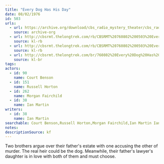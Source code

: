 ```yaml
---
title: "Every Dog Has His Day"
date: 08/02/1976
id: 503
urls: 
  - url: https://archive.org/download/cbs_radio_mystery_theater/cbs_radio_mystery_theater-0501-0550.zip/cbs_radio_mystery_theater-0501-0550%2Fcbsrmt_0503_every_dog_has_his_day.mp3
    source: archive-org
  - url: http://cbsrmt.thelongtrek.com/rb/CBSRMT%20760802%200503%20Every%20Dog%20Has%20His%20Day_wuwm.mp3
    source: kl-rb
  - url: http://cbsrmt.thelongtrek.com/rb/CBSRMT%20760802%200503%20Every%20Dog%20Has%20His%20Day_wbbm_rb.mp3
    source: kl-rb
  - url: http://cbsrmt.thelongtrek.com/br/760802%20Every%20Dog%20Has%20His%20Day-WOR.mp3
    source: kl-br
tags: 
actors:  
  - id: 90
    name: Court Benson  
  - id: 151
    name: Russell Horton  
  - id: 262
    name: Morgan Fairchild  
  - id: 38
    name: Ian Martin
writers:  
  - id: 38
    name: Ian Martin
searchable: Court Benson,Russell Horton,Morgan Fairchild,Ian Martin Ian Martin
notes: 
descriptionSource: kf
---
```

Two brothers argue over their father's estate with one accusing the other of murder. The real heir could be the dog. Meanwhile, their father's lawyer's daughter is in love with both of them and must choose.